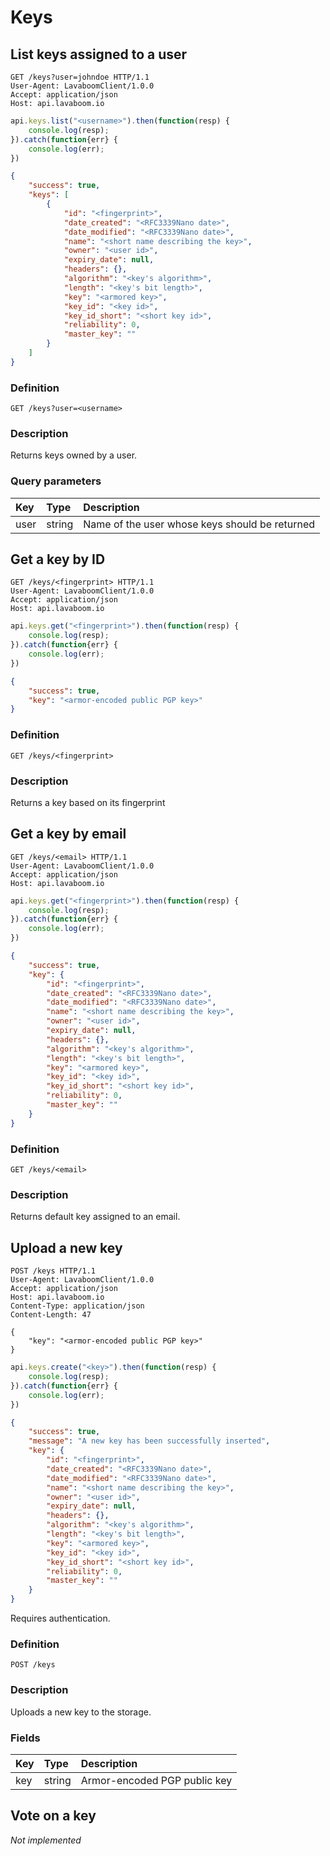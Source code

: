 
# Keys

## List keys assigned to a user

```http
GET /keys?user=johndoe HTTP/1.1
User-Agent: LavaboomClient/1.0.0
Accept: application/json
Host: api.lavaboom.io
```

```javascript
api.keys.list("<username>").then(function(resp) {
    console.log(resp);
}).catch(function{err} {
    console.log(err);
})
```

```json
{
    "success": true,
    "keys": [
        {
            "id": "<fingerprint>",
            "date_created": "<RFC3339Nano date>",
            "date_modified": "<RFC3339Nano date>",
            "name": "<short name describing the key>",
            "owner": "<user id>",
            "expiry_date": null,
            "headers": {},
            "algorithm": "<key's algorithm>",
            "length": "<key's bit length>",
            "key": "<armored key>",
            "key_id": "<key id>",
            "key_id_short": "<short key id>",
            "reliability": 0,
            "master_key": ""
        }
    ]
}
```

### Definition

`GET /keys?user=<username>`

### Description

Returns keys owned by a user.

### Query parameters

| Key  | Type   | Description                                    |
|:-----|:-------|:-----------------------------------------------|
| user | string | Name of the user whose keys should be returned |

## Get a key by ID

```http
GET /keys/<fingerprint> HTTP/1.1
User-Agent: LavaboomClient/1.0.0
Accept: application/json
Host: api.lavaboom.io
```

```javascript
api.keys.get("<fingerprint>").then(function(resp) {
    console.log(resp);
}).catch(function{err} {
    console.log(err);
})
```

```json
{
    "success": true,
    "key": "<armor-encoded public PGP key>"
}
```

### Definition

`GET /keys/<fingerprint>`

### Description

Returns a key based on its fingerprint

## Get a key by email

```http
GET /keys/<email> HTTP/1.1
User-Agent: LavaboomClient/1.0.0
Accept: application/json
Host: api.lavaboom.io
```

```javascript
api.keys.get("<fingerprint>").then(function(resp) {
    console.log(resp);
}).catch(function{err} {
    console.log(err);
})
```

```json
{
    "success": true,
    "key": {
        "id": "<fingerprint>",
        "date_created": "<RFC3339Nano date>",
        "date_modified": "<RFC3339Nano date>",
        "name": "<short name describing the key>",
        "owner": "<user id>",
        "expiry_date": null,
        "headers": {},
        "algorithm": "<key's algorithm>",
        "length": "<key's bit length>",
        "key": "<armored key>",
        "key_id": "<key id>",
        "key_id_short": "<short key id>",
        "reliability": 0,
        "master_key": ""
    }
}
```

### Definition

`GET /keys/<email>`

### Description

Returns default key assigned to an email.

## Upload a new key

```http
POST /keys HTTP/1.1
User-Agent: LavaboomClient/1.0.0
Accept: application/json
Host: api.lavaboom.io
Content-Type: application/json
Content-Length: 47

{
    "key": "<armor-encoded public PGP key>"
}
```

```javascript
api.keys.create("<key>").then(function(resp) {
    console.log(resp);
}).catch(function{err} {
    console.log(err);
})
```

```json
{
    "success": true,
    "message": "A new key has been successfully inserted",
    "key": {
        "id": "<fingerprint>",
        "date_created": "<RFC3339Nano date>",
        "date_modified": "<RFC3339Nano date>",
        "name": "<short name describing the key>",
        "owner": "<user id>",
        "expiry_date": null,
        "headers": {},
        "algorithm": "<key's algorithm>",
        "length": "<key's bit length>",
        "key": "<armored key>",
        "key_id": "<key id>",
        "key_id_short": "<short key id>",
        "reliability": 0,
        "master_key": ""
    }
}
```

<aside class="notice">Requires authentication.</aside>

### Definition

`POST /keys`

### Description

Uploads a new key to the storage.

### Fields

| Key | Type   | Description                  |
|:----|:-------|:-----------------------------|
| key | string | Armor-encoded PGP public key |

## Vote on a key

_Not implemented_
